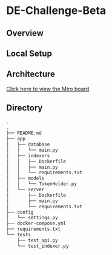 # DE-Challenge-Beta

## Overview

## Local Setup

## Architecture

[Click here to view the Miro board](https://miro.com/app/board/uXjVMTRbu2c=/?share_link_id=713667017182)

## Directory

```bash
.
.
├── README.md
├── app
│   ├── database
│   │   └── main.py
│   ├── indexers
│   │   ├── Dockerfile
│   │   ├── main.py
│   │   └── requirements.txt
│   ├── models
│   │   └── TokenHolder.py
│   └── server
│       ├── Dockerfile
│       ├── main.py
│       └── requirements.txt
├── config
│   └── settings.py
├── docker-compose.yml
├── requirements.txt
└── tests
    ├── test_api.py
    └── test_indexer.py



```
